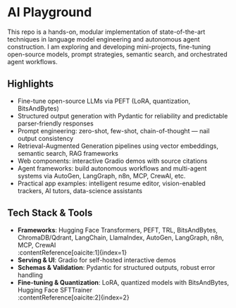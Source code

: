 # AI Playground 

This repo is a hands-on, modular implementation of state-of-the-art techniques in language model engineering and autonomous agent construction. I am exploring 
and developing mini-projects, fine-tuning open-source models, prompt strategies, semantic search, and orchestrated agent workflows.


## Highlights
- Fine-tune open-source LLMs via PEFT (LoRA, quantization, BitsAndBytes)  
- Structured output generation with Pydantic for reliability and predictable parser-friendly responses  
- Prompt engineering: zero-shot, few-shot, chain-of-thought — nail output consistency  
- Retrieval-Augmented Generation pipelines using vector embeddings, semantic search, RAG frameworks  
- Web components: interactive Gradio demos with source citations  
- Agent frameworks: build autonomous workflows and multi-agent systems via AutoGen, LangGraph, n8n, MCP, CrewAI, etc.  
- Practical app examples: intelligent resume editor, vision-enabled trackers, AI tutors, data-science assistants

## Tech Stack & Tools

- **Frameworks**: Hugging Face Transformers, PEFT, TRL, BitsAndBytes, ChromaDB/Qdrant, LangChain, LlamaIndex, AutoGen, LangGraph, n8n, MCP, CrewAI  
  :contentReference[oaicite:1]{index=1}  
- **Serving & UI**: Gradio for self-hosted interactive demos  
- **Schemas & Validation**: Pydantic for structured outputs, robust error handling  
- **Fine-tuning & Quantization**: LoRA, quantized models with BitsAndBytes, Hugging Face SFTTrainer  
  :contentReference[oaicite:2]{index=2}  
